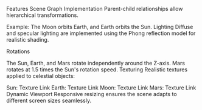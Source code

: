 
Features
Scene Graph Implementation
Parent-child relationships allow hierarchical transformations.

Example: The Moon orbits Earth, and Earth orbits the Sun.
Lighting
Diffuse and specular lighting are implemented using the Phong reflection model for realistic shading.

Rotations

The Sun, Earth, and Mars rotate independently around the Z-axis.
Mars rotates at 1.5 times the Sun's rotation speed.
Texturing
Realistic textures applied to celestial objects:

Sun: Texture Link
Earth: Texture Link
Moon: Texture Link
Mars: Texture Link
Dynamic Viewport
Responsive resizing ensures the scene adapts to different screen sizes seamlessly.

